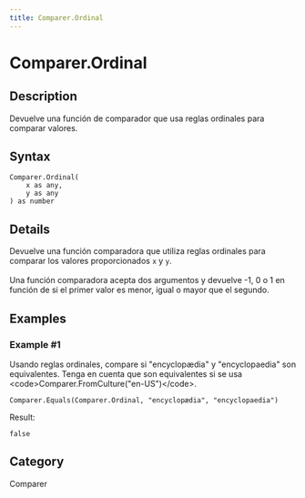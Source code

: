 ```yaml
---
title: Comparer.Ordinal
---
```


# Comparer.Ordinal


## Description

Devuelve una función de comparador que usa reglas ordinales para comparar valores.


## Syntax

```powerquery
Comparer.Ordinal(
    x as any,
    y as any
) as number
```


## Details

Devuelve una función comparadora que utiliza reglas ordinales para comparar los valores proporcionados <code>x</code> y <code>y</code>.<br />      <br />      Una función comparadora acepta dos argumentos y devuelve -1, 0 o 1 en función de si el primer valor es menor, igual o mayor que el segundo.    


## Examples

### Example #1 
Usando reglas ordinales, compare si &#34;encyclopædia&#34; y &#34;encyclopaedia&#34; son equivalentes. Tenga en cuenta que son equivalentes si se usa &lt;code&gt;Comparer.FromCulture(&#34;en-US&#34;)&lt;/code&gt;. 
```powerquery
Comparer.Equals(Comparer.Ordinal, "encyclopædia", "encyclopaedia")
```

Result: 
```powerquery
false
```




## Category
Comparer
